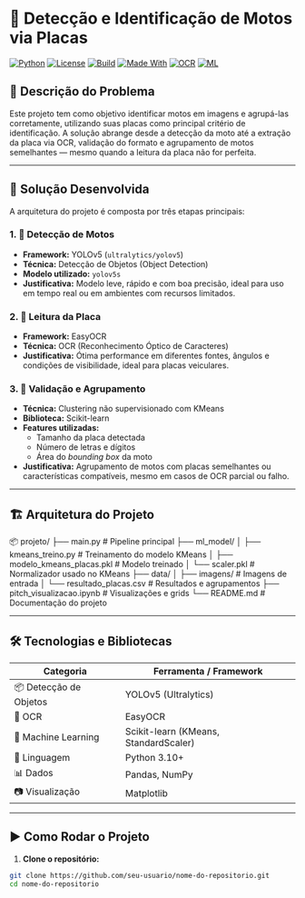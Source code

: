 # 🚀 Detecção e Identificação de Motos via Placas

[![Python](https://img.shields.io/badge/Python-3.10+-blue?logo=python)](https://www.python.org/)
[![License](https://img.shields.io/badge/license-MIT-green.svg)](LICENSE)
[![Build](https://img.shields.io/badge/build-passing-brightgreen)]()
[![Made With](https://img.shields.io/badge/Made%20with-YOLOv5-orange?logo=github)]()
[![OCR](https://img.shields.io/badge/OCR-EasyOCR-yellow)]()
[![ML](https://img.shields.io/badge/ML-KMeans-blueviolet)]()

## 📌 Descrição do Problema

Este projeto tem como objetivo identificar motos em imagens e agrupá-las corretamente, utilizando suas placas como principal critério de identificação. A solução abrange desde a detecção da moto até a extração da placa via OCR, validação do formato e agrupamento de motos semelhantes — mesmo quando a leitura da placa não for perfeita.

---

## 🧠 Solução Desenvolvida

A arquitetura do projeto é composta por três etapas principais:

### 1. 🧭 Detecção de Motos
- **Framework:** YOLOv5 (`ultralytics/yolov5`)
- **Técnica:** Detecção de Objetos (Object Detection)
- **Modelo utilizado:** `yolov5s`
- **Justificativa:** Modelo leve, rápido e com boa precisão, ideal para uso em tempo real ou em ambientes com recursos limitados.

### 2. 🧾 Leitura da Placa
- **Framework:** EasyOCR
- **Técnica:** OCR (Reconhecimento Óptico de Caracteres)
- **Justificativa:** Ótima performance em diferentes fontes, ângulos e condições de visibilidade, ideal para placas veiculares.

### 3. 🧪 Validação e Agrupamento
- **Técnica:** Clustering não supervisionado com KMeans
- **Biblioteca:** Scikit-learn
- **Features utilizadas:**
  - Tamanho da placa detectada
  - Número de letras e dígitos
  - Área do *bounding box* da moto
- **Justificativa:** Agrupamento de motos com placas semelhantes ou características compatíveis, mesmo em casos de OCR parcial ou falho.

---

## 🏗️ Arquitetura do Projeto

📦 projeto/
├── main.py # Pipeline principal
├── ml_model/
│ ├── kmeans_treino.py # Treinamento do modelo KMeans
│ ├── modelo_kmeans_placas.pkl # Modelo treinado
│ └── scaler.pkl # Normalizador usado no KMeans
├── data/
│ ├── imagens/ # Imagens de entrada
│ └── resultado_placas.csv # Resultados e agrupamentos
├── pitch_visualizacao.ipynb # Visualizações e grids
└── README.md # Documentação do projeto


---

## 🛠️ Tecnologias e Bibliotecas

| Categoria             | Ferramenta / Framework               |
|-----------------------|--------------------------------------|
| 📦 Detecção de Objetos | YOLOv5 (Ultralytics)                |
| 🧾 OCR                | EasyOCR                              |
| 🧪 Machine Learning   | Scikit-learn (KMeans, StandardScaler)|
| 🐍 Linguagem          | Python 3.10+                         |
| 📊 Dados              | Pandas, NumPy                        |
| 📷 Visualização       | Matplotlib                          |

---

## ▶️ Como Rodar o Projeto

1. **Clone o repositório:**
```bash
git clone https://github.com/seu-usuario/nome-do-repositorio.git
cd nome-do-repositorio
